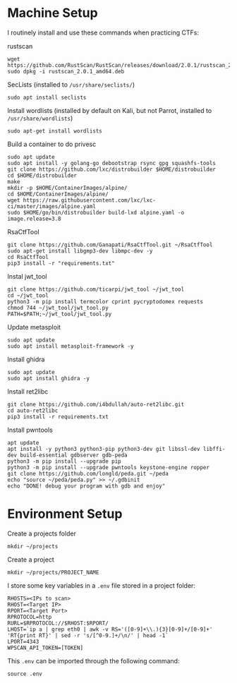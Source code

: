 Machine Setup
=============

I routinely install and use these commands when practicing CTFs:

rustscan
```
wget https://github.com/RustScan/RustScan/releases/download/2.0.1/rustscan_2.0.1_amd64.deb
sudo dpkg -i rustscan_2.0.1_amd64.deb
```

SecLists (installed to `/usr/share/seclists/`)
```
sudo apt install seclists
``` 

Install wordlists (installed by default on Kali, but not Parrot, installed to `/usr/share/wordlists`)
```
sudo apt-get install wordlists
```

Build a container to do privesc
```
sudo apt update
sudo apt install -y golang-go debootstrap rsync gpg squashfs-tools
git clone https://github.com/lxc/distrobuilder $HOME/distrobuilder
cd $HOME/distrobuilder
make
mkdir -p $HOME/ContainerImages/alpine/
cd $HOME/ContainerImages/alpine/
wget https://raw.githubusercontent.com/lxc/lxc-ci/master/images/alpine.yaml
sudo $HOME/go/bin/distrobuilder build-lxd alpine.yaml -o image.release=3.8
```

RsaCtfTool
```
git clone https://github.com/Ganapati/RsaCtfTool.git ~/RsaCtfTool
sudo apt-get install libgmp3-dev libmpc-dev -y
cd RsaCtfTool
pip3 install -r "requirements.txt"
```

Instal jwt_tool
```
git clone https://github.com/ticarpi/jwt_tool ~/jwt_tool
cd ~/jwt_tool
python3 -m pip install termcolor cprint pycryptodomex requests
chmod 744 ~/jwt_tool/jwt_tool.py
PATH=$PATH;~/jwt_tool/jwt_tool.py
```

Update metasploit
```
sudo apt update
sudo apt install metasploit-framework -y
```

Install ghidra
```
sudo apt update
sudo apt install ghidra -y
```

Install ret2libc
```
git clone https://github.com/i4bdullah/auto-ret2libc.git
cd auto-ret2libc
pip3 install -r requirements.txt
```

Install pwntools
```
apt update
apt install -y python3 python3-pip python3-dev git libssl-dev libffi-dev build-essential gdbserver gdb-peda
python3 -m pip install --upgrade pip
python3 -m pip install --upgrade pwntools keystone-engine ropper
git clone https://github.com/longld/peda.git ~/peda
echo "source ~/peda/peda.py" >> ~/.gdbinit
echo "DONE! debug your program with gdb and enjoy"
```

Environment Setup
=================

Create a projects folder
```
mkdir ~/projects
```

Create a project
```
mkdir ~/projects/PROJECT_NAME
```

I store some key variables in a `.env` file stored in a project folder:

```
RHOSTS=<IPs to scan>
RHOST=<Target IP>
RPORT=<Target Port>
RPROTOCOL=http
RURL=$RPROTOCOL://$RHOST:$RPORT/
LHOST=`ip a | grep eth0 | awk -v RS='([0-9]+\\.){3}[0-9]+/[0-9]+' 'RT{print RT}' | sed -r 's/[^0-9.]+/\n/' | head -1`
LPORT=4343
WPSCAN_API_TOKEN=[TOKEN]
```

This `.env` can be imported through the following command:
```
source .env
```
